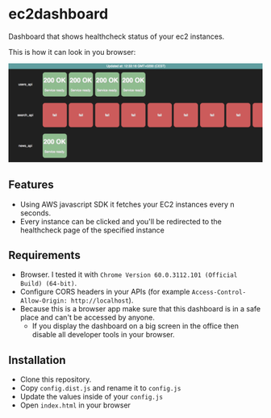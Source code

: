 # ec2dashboard
Dashboard that shows healthcheck status of your ec2 instances.

This is how it can look in you browser:

![dashboard](./screenshot.png)

## Features

* Using AWS javascript SDK it fetches your EC2 instances every n seconds.
* Every instance can be clicked and you'll be redirected to the healthcheck page of the specified instance

## Requirements

* Browser. I tested it with `Chrome Version 60.0.3112.101 (Official Build) (64-bit)`.
* Configure CORS headers in your APIs (for example `Access-Control-Allow-Origin: http://localhost`).
* Because this is a browser app make sure that this dashboard is in a safe place and can't be accessed by anyone.
  * If you display the dashboard on a big screen in the office then disable all developer tools in your browser.

## Installation

* Clone this repository.
* Copy `config.dist.js` and rename it to `config.js`
* Update the values inside of your `config.js`
* Open `index.html` in your browser
